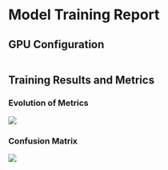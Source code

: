 # Model Training Report
## GPU Configuration
```
```
## Training Results and Metrics
### Evolution of Metrics
![](https://asset.cml.dev/12911774360c05049f64e00b005564c7d45b80bb?cml=png&cache-bypass=da84772b-a982-4c7e-b49e-5d4819f93b05)
### Confusion Matrix
![](https://asset.cml.dev/ffedf10c2b4331b3c062c45a4753309a463cb233?cml=png&cache-bypass=02cc12e8-feb9-47ab-b785-b9432fe53155)
